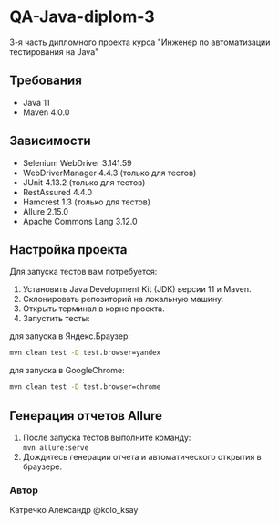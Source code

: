 # QA-Java-diplom-3
3-я часть дипломного проекта курса "Инженер по автоматизации тестирования на Java"

## Требования

- Java 11
- Maven 4.0.0

## Зависимости
- Selenium WebDriver 3.141.59
- WebDriverManager 4.4.3 (только для тестов)
- JUnit 4.13.2 (только для тестов)
- RestAssured 4.4.0
- Hamcrest 1.3 (только для тестов)
- Allure 2.15.0
- Apache Commons Lang 3.12.0

## Настройка проекта

Для запуска тестов вам потребуется:
1. Установить Java Development Kit (JDK) версии 11 и Maven.
2. Склонировать репозиторий на локальную машину.
3. Открыть терминал в корне проекта.
4. Запустить тесты:

для запуска в Яндекс.Браузер:
```bash
mvn clean test -D test.browser=yandex
```
для запуска в GoogleChrome:
```bash
mvn clean test -D test.browser=chrome
```
## Генерация отчетов Allure
1. После запуска тестов выполните команду: <br>
```mvn allure:serve```
2. Дождитесь генерации отчета и автоматического открытия в браузере.


### Автор
Катречко Александр @kolo_ksay